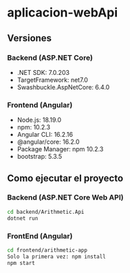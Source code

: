 # aplicacion-webApi
## Versiones

### Backend (ASP.NET Core)
- .NET SDK: 7.0.203  
- TargetFramework: net7.0  
- Swashbuckle.AspNetCore: 6.4.0
  
### Frontend (Angular)
- Node.js: 18.19.0  
- npm: 10.2.3  
- Angular CLI: 16.2.16  
- @angular/core: 16.2.0
- Package Manager: npm 10.2.3
- bootstrap: 5.3.5

## Como ejecutar el proyecto
### Backend (ASP.NET Core Web API)
```bash
cd backend/Arithmetic.Api
dotnet run
```

### FrontEnd (Angular)
```bash
cd frontend/arithmetic-app
Solo la primera vez: npm install
npm start
```
